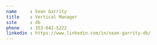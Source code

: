 ```yaml
---
name     : Sean Garrity
title    : Vertical Manager
site     : db
phone    : 353-642-5222
linkedin : https://www.linkedin.com/in/sean-garrity-db/
---
```

